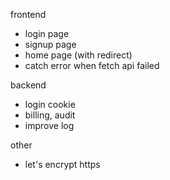 frontend
- login page
- signup page
- home page (with redirect)
- catch error when fetch api failed

backend
- login cookie
- billing, audit
- improve log

other
- let's encrypt https